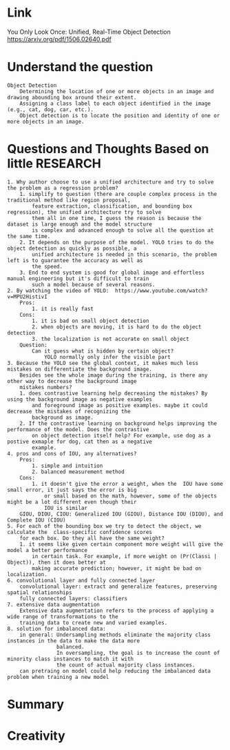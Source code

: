 Link
===============
<p>

You Only Look Once: Unified, Real-Time Object Detection
https://arxiv.org/pdf/1506.02640.pdf

</p>

Understand the question
===============

    Object Detection
        Determining the location of one or more objects in an image and drawing abounding box around their extent.
        Assigning a class label to each object identified in the image (e.g., cat, dog, car, etc.).
        Object detection is to locate the position and identity of one or more objects in an image.

Questions and Thoughts Based on little RESEARCH
===============

    1. Why author choose to use a unified architecture and try to solve the problem as a regression problem?
        1. simplify to question (there are couple complex process in the traditional method like region proposal, 
            feature extraction, classification, and bounding box regression), the unified architecture try to solve 
            them all in one time, I guess the reason is because the dataset is large enough and the model structure
            is complex and advanced enough to solve all the question at the same time.
        2. It depends on the purpose of the model. YOLO tries to do the object detection as quickly as possible, a 
            unified architecture is needed in this scenario, the problem left is to guarantee the accuracy as well as 
            the speed.
        3. End to end system is good for global image and effortless manual engineering but it's difficult to train 
            such a model because of several reasons.
    2. By watching the video of YOLO:  https://www.youtube.com/watch?v=MPU2HistivI
        Pros:
            1. it is really fast
        Cons:
            1. it is bad on small object detection
            2. when objects are moving, it is hard to do the object detection
            3. the localization is not accurate on small object
        Question:
            Can it guess what is hidden by certain object?
                YOLO normally only infer the visible part
    3. Because the YOLO see the global context, it makes much less mistakes on differentiate the background image. 
        Besides see the whole image during the training, is there any other way to decrease the background image 
        mistakes numbers?
        1. does contrastive learning help decreasing the mistakes? By using the background image as negative examples
            and foreground image as positive examples. maybe it could decrease the mistakes of recognizing the 
            background as image.
        2. If the contrastive learning on background helps improving the performance of the model. Does the contrastive
            on object detection itself help? For example, use dog as a postive exmaple for dog, cat then as a negative
            example. 
    4. pros and cons of IOU, any alternatives?
        Pros: 
            1. simple and intuition
            2. balanced measurement method
        Cons:
            1. it doesn't give the error a weight, when the  IOU have some small error, it just says the error is big
                or small based on the math, however, some of the objects might be a lot different even though their
                IOU is similar
        GIOU, DIOU, CIOU: Generalized IOU (GIOU), Distance IOU (DIOU), and Complete IOU (CIOU) 
    5. For each of the bounding box we try to detect the object, we calculate the  class-specific confidence scores 
        for each box. Do they all have the same weight?
        1. it seems like given certain component more weight will give the model a better performance
            in certain task. For example, if more weight on (Pr(Classi | Object)), then it does better at 
            making accurate prediction; however, it might be bad on localization.
    6. convolutional layer and fully connected layer
        convolutional layer: extract and generalize features, preserving spatial relationships
        fully connected layers: classifiers
    7. extensive data augmentation
        Extensive data augmentation refers to the process of applying a wide range of transformations to the 
        training data to create new and varied examples.
    8. solution for imbalanced data:
        in general: Undersampling methods eliminate the majority class instances in the data to make the data more 
                    balanced. 
                    In oversampling, the goal is to increase the count of minority class instances to match it with 
                    the count of actual majority class instances.
        can pretraing on model could help reducing the imbalanced data problem when training a new model


Summary
===============


Creativity
==============
        
